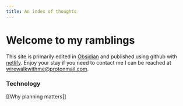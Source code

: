 ```yaml
---
title: An index of thoughts
---
```


# Welcome to my ramblings 
This site is primarily edited in [Obsidian](https://obsidian.md/) and published using github with [netlify](netlify.com). Enjoy your stay if you need to contact me I can be reached at wirewalkwithme@protonmail.com.

### Technology
[[Why planning matters]]
